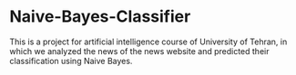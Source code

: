 # Naive-Bayes-Classifier
This is a project for artificial intelligence course of University of Tehran, in which we analyzed the news of the news website and predicted their classification using Naive Bayes.
